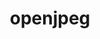 ---
title: "openjpeg"
layout: cache
categories: [package, develop]
meta: {"compilers": ["gcc@=7.5.0"], "num_specs": 2, "num_specs_by_stack": {"build_systems": 2, "root": 2}, "oss": ["ubuntu18.04"], "platforms": ["linux"], "stacks": ["build_systems", "root"], "targets": ["x86_64_v3"], "versions": ["2.5.2"]}
spec_details: [{"compiler": "gcc@=7.5.0", "hash": "jwgt34fyqthk6bfgq2ovngpfru7fx3vo", "os": "ubuntu18.04", "platform": "linux", "size": "-", "stacks": ["build_systems", "root"], "target": "x86_64_v3", "variants": ["build_system=cmake", "build_type=Release", "~codec", "generator=make", "~ipo"], "versions": ["2.5.2"]}, {"compiler": "gcc@=7.5.0", "hash": "xfjbwggzw4dgltsym3iyyuub5ir4iwpp", "os": "ubuntu18.04", "platform": "linux", "size": "-", "stacks": ["build_systems", "root"], "target": "x86_64_v3", "variants": ["build_system=cmake", "build_type=Release", "~codec", "generator=make", "~ipo"], "versions": ["2.5.2"]}]
---